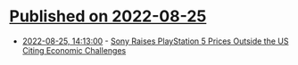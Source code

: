# [Published on 2022-08-25](index.md)

* [2022-08-25, 14:13:00](https://games.slashdot.org/story/22/08/25/1413244/sony-raises-playstation-5-prices-outside-the-us-citing-economic-challenges?utm_source=rss1.0mainlinkanon&utm_medium=feed) - [Sony Raises PlayStation 5 Prices Outside the US Citing Economic Challenges](https://games.slashdot.org/story/22/08/25/1413244/sony-raises-playstation-5-prices-outside-the-us-citing-economic-challenges?utm_source=rss1.0mainlinkanon&utm_medium=feed)
